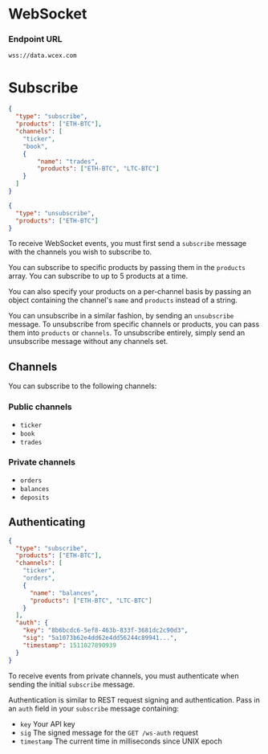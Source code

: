 <h1 id='WebSocket' class='section-header'>WebSocket</h1>

### Endpoint URL

`wss://data.wcex.com`

# Subscribe

```json
{
  "type": "subscribe",
  "products": ["ETH-BTC"],
  "channels": [
  	"ticker",
  	"book",
  	{
  		"name": "trades", 
  		"products": ["ETH-BTC", "LTC-BTC"]
  	}
  ]
}
```

```json
{
  "type": "unsubscribe",
  "products": ["ETH-BTC"]
}
```

To receive WebSocket events, you must first send a `subscribe` message with the channels you wish to subscribe to.

You can subscribe to specific products by passing them in the `products` array. You can subscribe to up to 5 products at a time.

You can also specify your products on a per-channel basis by passing an object containing the channel's `name` and `products` instead of a string.

You can unsubscribe in a similar fashion, by sending an `unsubscribe` message. To unsubscribe from specific channels or products, you can pass them into `products` or `channels`. To unsubscribe entirely, simply send an unsubscribe message without any channels set.

## Channels

You can subscribe to the following channels:

### Public channels

* `ticker`
* `book`
* `trades`

### Private channels

* `orders`
* `balances`
* `deposits`

## Authenticating

```json
{
  "type": "subscribe",
  "products": ["ETH-BTC"],
  "channels": [
  	"ticker",
  	"orders",
  	{
      "name": "balances", 
      "products": ["ETH-BTC", "LTC-BTC"]
    }
  ],
  "auth": {
  	"key": "8b6bcdc6-5ef8-463b-833f-3681dc2c90d3",
  	"sig": "5a1073b62e4dd62e4dd56244c89941...",
  	"timestamp": 1511027890939
  }
}
```

To receive events from private channels, you must authenticate when sending the initial `subscribe` message.

Authentication is similar to REST request signing and authentication. Pass in an `auth` field in your `subscribe` message containing:

* `key` Your API key
* `sig` The signed message for the `GET /ws-auth` request
* `timestamp` The current time in milliseconds since UNIX epoch
